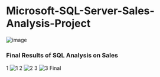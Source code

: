 # Microsoft-SQL-Server-Sales-Analysis-Project

![image](https://github.com/Venura-94/End-to-End-Microsoft-SQL-Server-Sales-Analysis-Project/assets/137409412/da6b4818-76b0-4e87-8f9b-ea8b731bc4f6)


###  Final Results of SQL Analysis on Sales
1 
![1](https://github.com/Venura-94/End-to-End-Microsoft-SQL-Server-Sales-Analysis-Project/assets/137409412/3cdfa052-6fe9-4e0a-b028-a0b0a0c48787)
2
![2](https://github.com/Venura-94/End-to-End-Microsoft-SQL-Server-Sales-Analysis-Project/assets/137409412/552285a9-a980-469b-846f-a139aaa79bb6)
3
![3 Final](https://github.com/Venura-94/End-to-End-Microsoft-SQL-Server-Sales-Analysis-Project/assets/137409412/c3c29318-1ab8-4994-8451-85ad5eece04b)
